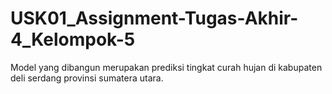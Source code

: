 # USK01_Assignment-Tugas-Akhir-4_Kelompok-5
Model yang dibangun merupakan prediksi tingkat curah hujan di kabupaten deli serdang provinsi sumatera utara. 
